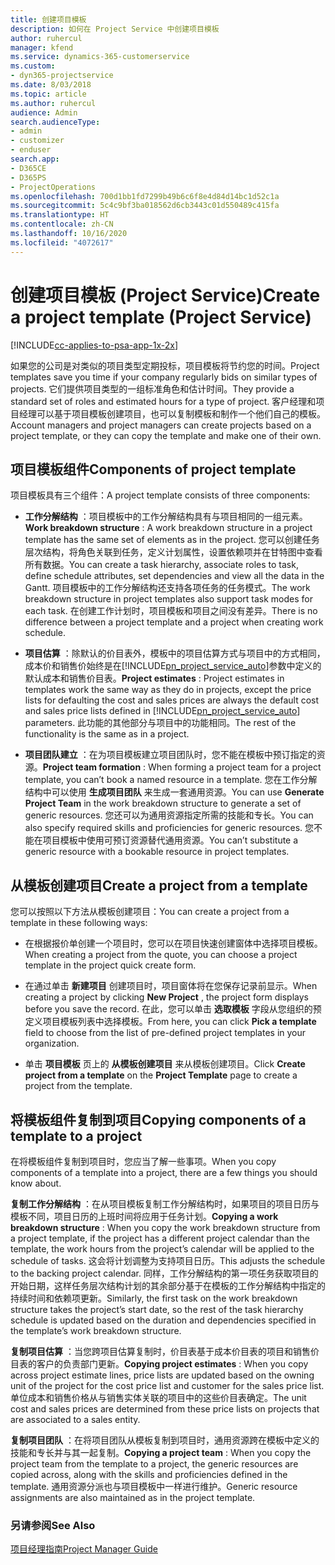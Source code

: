 ```yaml
---
title: 创建项目模板
description: 如何在 Project Service 中创建项目模板
author: ruhercul
manager: kfend
ms.service: dynamics-365-customerservice
ms.custom:
- dyn365-projectservice
ms.date: 8/03/2018
ms.topic: article
ms.author: ruhercul
audience: Admin
search.audienceType:
- admin
- customizer
- enduser
search.app:
- D365CE
- D365PS
- ProjectOperations
ms.openlocfilehash: 700d1bb1fd7299b49b6c6f8e4d84d14bc1d52c1a
ms.sourcegitcommit: 5c4c9bf3ba018562d6cb3443c01d550489c415fa
ms.translationtype: HT
ms.contentlocale: zh-CN
ms.lasthandoff: 10/16/2020
ms.locfileid: "4072617"
---
```

# <a name="create-a-project-template-project-service"></a><span data-ttu-id="dba16-103">创建项目模板 (Project Service)</span><span class="sxs-lookup"><span data-stu-id="dba16-103">Create a project template (Project Service)</span></span>

[!INCLUDE[cc-applies-to-psa-app-1x-2x](../includes/cc-applies-to-psa-app-1x-2x.md)]

<span data-ttu-id="dba16-104">如果您的公司是对类似的项目类型定期投标，项目模板将节约您的时间。</span><span class="sxs-lookup"><span data-stu-id="dba16-104">Project templates save you time if your company regularly bids on similar types of projects.</span></span> <span data-ttu-id="dba16-105">它们提供项目类型的一组标准角色和估计时间。</span><span class="sxs-lookup"><span data-stu-id="dba16-105">They provide a standard set of roles and estimated hours for a type of project.</span></span> <span data-ttu-id="dba16-106">客户经理和项目经理可以基于项目模板创建项目，也可以复制模板和制作一个他们自己的模板。</span><span class="sxs-lookup"><span data-stu-id="dba16-106">Account managers and project managers can create projects based on a project template, or they can copy the template and make one of their own.</span></span>  
  
## <a name="components-of-project-template"></a><span data-ttu-id="dba16-107">项目模板组件</span><span class="sxs-lookup"><span data-stu-id="dba16-107">Components of project template</span></span>
 <span data-ttu-id="dba16-108">项目模板具有三个组件：</span><span class="sxs-lookup"><span data-stu-id="dba16-108">A project template consists of three components:</span></span>  
  
- <span data-ttu-id="dba16-109">**工作分解结构** ：项目模板中的工作分解结构具有与项目相同的一组元素。</span><span class="sxs-lookup"><span data-stu-id="dba16-109">**Work breakdown structure** : A work breakdown structure in a project template has the same set of elements as in the project.</span></span> <span data-ttu-id="dba16-110">您可以创建任务层次结构，将角色关联到任务，定义计划属性，设置依赖项并在甘特图中查看所有数据。</span><span class="sxs-lookup"><span data-stu-id="dba16-110">You can create a task hierarchy, associate roles to task, define schedule attributes, set dependencies and view all the data in the Gantt.</span></span> <span data-ttu-id="dba16-111">项目模板中的工作分解结构还支持各项任务的任务模式。</span><span class="sxs-lookup"><span data-stu-id="dba16-111">The work breakdown structure in project templates also support task modes for each task.</span></span> <span data-ttu-id="dba16-112">在创建工作计划时，项目模板和项目之间没有差异。</span><span class="sxs-lookup"><span data-stu-id="dba16-112">There is no difference between a project template and a project when creating work schedule.</span></span>  
  
- <span data-ttu-id="dba16-113">**项目估算** ：除默认的价目表外，模板中的项目估算方式与项目中的方式相同，成本价和销售价始终是在[!INCLUDE[pn_project_service_auto](../includes/pn-project-service-auto.md)]参数中定义的默认成本和销售价目表。</span><span class="sxs-lookup"><span data-stu-id="dba16-113">**Project estimates** : Project estimates in templates work the same way as they do in projects, except the price lists for defaulting the cost and sales prices are always the default cost and sales price lists defined in [!INCLUDE[pn_project_service_auto](../includes/pn-project-service-auto.md)] parameters.</span></span> <span data-ttu-id="dba16-114">此功能的其他部分与项目中的功能相同。</span><span class="sxs-lookup"><span data-stu-id="dba16-114">The rest of the functionality is the same as in a project.</span></span>  
  
- <span data-ttu-id="dba16-115">**项目团队建立** ：在为项目模板建立项目团队时，您不能在模板中预订指定的资源。</span><span class="sxs-lookup"><span data-stu-id="dba16-115">**Project team formation** : When forming a project team for a project template, you can’t book a named resource in a template.</span></span> <span data-ttu-id="dba16-116">您在工作分解结构中可以使用 **生成项目团队** 来生成一套通用资源。</span><span class="sxs-lookup"><span data-stu-id="dba16-116">You can use **Generate Project Team** in the work breakdown structure to generate a set of generic resources.</span></span> <span data-ttu-id="dba16-117">您还可以为通用资源指定所需的技能和专长。</span><span class="sxs-lookup"><span data-stu-id="dba16-117">You can also specify required skills and proficiencies for generic resources.</span></span> <span data-ttu-id="dba16-118">您不能在项目模板中使用可预订资源替代通用资源。</span><span class="sxs-lookup"><span data-stu-id="dba16-118">You can’t substitute a generic resource with a bookable resource in project templates.</span></span>  
  
## <a name="create-a-project-from-a-template"></a><span data-ttu-id="dba16-119">从模板创建项目</span><span class="sxs-lookup"><span data-stu-id="dba16-119">Create a project from a template</span></span>  
 <span data-ttu-id="dba16-120">您可以按照以下方法从模板创建项目：</span><span class="sxs-lookup"><span data-stu-id="dba16-120">You can create a project from a template in these following ways:</span></span>  
  
-   <span data-ttu-id="dba16-121">在根据报价单创建一个项目时，您可以在项目快速创建窗体中选择项目模板。</span><span class="sxs-lookup"><span data-stu-id="dba16-121">When creating a project from the quote, you can choose a project template in the project quick create form.</span></span>  
  
-   <span data-ttu-id="dba16-122">在通过单击 **新建项目** 创建项目时，项目窗体将在您保存记录前显示。</span><span class="sxs-lookup"><span data-stu-id="dba16-122">When creating a project by clicking **New Project** , the project form displays before you save the record.</span></span> <span data-ttu-id="dba16-123">在此，您可以单击 **选取模板** 字段从您组织的预定义项目模板列表中选择模板。</span><span class="sxs-lookup"><span data-stu-id="dba16-123">From here, you can click **Pick a template** field to choose from the list of pre-defined project templates in your organization.</span></span>  
  
-   <span data-ttu-id="dba16-124">单击 **项目模板** 页上的 **从模板创建项目** 来从模板创建项目。</span><span class="sxs-lookup"><span data-stu-id="dba16-124">Click **Create project from a template** on the **Project Template** page to create a project from the template.</span></span>  
  
## <a name="copying-components-of-a-template-to-a-project"></a><span data-ttu-id="dba16-125">将模板组件复制到项目</span><span class="sxs-lookup"><span data-stu-id="dba16-125">Copying components of a template to a project</span></span>  
 <span data-ttu-id="dba16-126">在将模板组件复制到项目时，您应当了解一些事项。</span><span class="sxs-lookup"><span data-stu-id="dba16-126">When you copy components of a template into a project, there are a few things you should know about.</span></span>  
  
 <span data-ttu-id="dba16-127">**复制工作分解结构** ：在从项目模板复制工作分解结构时，如果项目的项目日历与模板不同，项目日历的上班时间将应用于任务计划。</span><span class="sxs-lookup"><span data-stu-id="dba16-127">**Copying a work breakdown structure** : When you copy the work breakdown structure from a project template, if the project has a different project calendar than the template, the work hours from the project’s calendar will be applied to the schedule of tasks.</span></span> <span data-ttu-id="dba16-128">这会将计划调整为支持项目日历。</span><span class="sxs-lookup"><span data-stu-id="dba16-128">This adjusts the schedule to the backing project calendar.</span></span> <span data-ttu-id="dba16-129">同样，工作分解结构的第一项任务获取项目的开始日期，这样任务层次结构计划的其余部分基于在模板的工作分解结构中指定的持续时间和依赖项更新。</span><span class="sxs-lookup"><span data-stu-id="dba16-129">Similarly, the first task on the work breakdown structure takes the project’s start date, so the rest of the task hierarchy schedule is updated based on the duration and dependencies specified in the template’s work breakdown structure.</span></span>  
  
 <span data-ttu-id="dba16-130">**复制项目估算** ：当您跨项目估算复制时，价目表基于成本价目表的项目和销售价目表的客户的负责部门更新。</span><span class="sxs-lookup"><span data-stu-id="dba16-130">**Copying project estimates** : When you copy across project estimate lines, price lists are updated based on the owning unit of the project for the cost price list and customer for the sales price list.</span></span> <span data-ttu-id="dba16-131">单位成本和销售价格从与销售实体关联的项目中的这些价目表确定。</span><span class="sxs-lookup"><span data-stu-id="dba16-131">The unit cost and sales prices are determined from these price lists on projects that are associated to a sales entity.</span></span>  
  
 <span data-ttu-id="dba16-132">**复制项目团队** ：在将项目团队从模板复制到项目时，通用资源跨在模板中定义的技能和专长并与其一起复制。</span><span class="sxs-lookup"><span data-stu-id="dba16-132">**Copying a project team** : When you copy the project team from the template to a project, the generic resources are copied across, along with the skills and proficiencies defined in the template.</span></span> <span data-ttu-id="dba16-133">通用资源分派也与项目模板中一样进行维护。</span><span class="sxs-lookup"><span data-stu-id="dba16-133">Generic resource assignments are also maintained as in the project template.</span></span>  
  
### <a name="see-also"></a><span data-ttu-id="dba16-134">另请参阅</span><span class="sxs-lookup"><span data-stu-id="dba16-134">See Also</span></span>  
 [<span data-ttu-id="dba16-135">项目经理指南</span><span class="sxs-lookup"><span data-stu-id="dba16-135">Project Manager Guide</span></span>](../psa/project-manager-guide.md)
